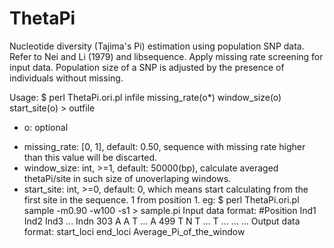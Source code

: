 # ThetaPi
Nucleotide diversity (Tajima's Pi) estimation using population SNP data. Refer to Nei and Li (1979) and libsequence.
Apply missing rate screening for input data. Population size of a SNP is adjusted by the presence of individuals without missing.


Usage: $ perl ThetaPi.ori.pl infile missing_rate(o*) window_size(o) start_site(o) > outfile
  * o: optional
  - missing_rate: [0, 1], default: 0.50, sequence with missing rate higher than this value will be discarted.
  - window_size: int, >=1, default: 50000(bp), calculate averaged thetaPi/site in such size of unoverlaping windows.
  - start_site: int, >=0, default: 0, which means start calculating from the first site in the sequence. 1 from position 1.
eg: \$ perl ThetaPi.ori.pl sample -m0.90 -w100 -s1 > sample.pi
Input data format:
  #Position Ind1 Ind2 Ind3 ... Indn
  303 A A T ... A
  499 T N T ... T
  ... ...
  ...
 Output data format: start_loci end_loci Average_Pi_of_the_window

